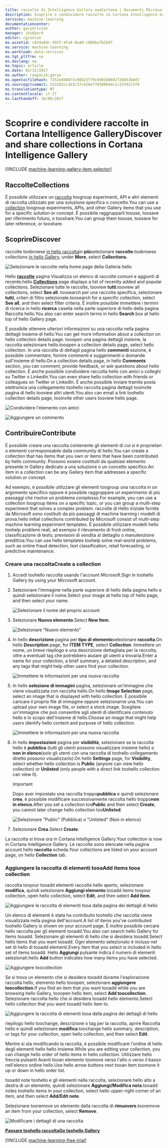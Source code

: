 ```yaml
---
title: raccolte di Intelligence Gallery aaaCortana | Documenti Microsoft
description: Scoprire e condividere raccolte in Cortana Intelligence Gallery.
services: machine-learning
documentationcenter: 
author: garyericson
manager: jhubbard
editor: cgronlun
ms.assetid: c834a0dc-492f-4fa4-8a48-c86bba7b2b97
ms.service: machine-learning
ms.workload: data-services
ms.tgt_pltfrm: na
ms.devlang: na
ms.topic: article
ms.date: 03/31/2017
ms.author: roopalik;garye
ms.openlocfilehash: 7252edd8973c90b25f79cb903b00d2f26853bdd7
ms.sourcegitcommit: 523283cc1b3c37c428e77850964dc1c33742c5f0
ms.translationtype: MT
ms.contentlocale: it-IT
ms.lasthandoff: 10/06/2017
---
```

# <a name="discover-and-share-collections-in-cortana-intelligence-gallery"></a><span data-ttu-id="117d0-103">Scoprire e condividere raccolte in Cortana Intelligence Gallery</span><span class="sxs-lookup"><span data-stu-id="117d0-103">Discover and share collections in Cortana Intelligence Gallery</span></span>
[!INCLUDE [machine-learning-gallery-item-selector](../../includes/machine-learning-gallery-item-selector.md)]

## <a name="collections"></a><span data-ttu-id="117d0-104">Raccolte</span><span class="sxs-lookup"><span data-stu-id="117d0-104">Collections</span></span>
<span data-ttu-id="117d0-105">È possibile utilizzare un [raccolta](https://gallery.cortanaintelligence.com/collections) toogroup esperimenti, API e altri elementi di raccolta utilizzato per una soluzione specifica o concetto.</span><span class="sxs-lookup"><span data-stu-id="117d0-105">You can use a [collection](https://gallery.cortanaintelligence.com/collections) toogroup experiments, APIs, and other Gallery items that you use for a specific solution or concept.</span></span> <span data-ttu-id="117d0-106">È possibile raggrupparli toouse, toosave per riferimento futuro, o tooshare.</span><span class="sxs-lookup"><span data-stu-id="117d0-106">You can group them toouse, toosave for later reference, or tooshare.</span></span>

## <a name="discover"></a><span data-ttu-id="117d0-107">Scoprire</span><span class="sxs-lookup"><span data-stu-id="117d0-107">Discover</span></span>
<span data-ttu-id="117d0-108">raccolte toobrowse [in hello raccolta](http://gallery.cortanaintelligence.com)in **più**selezionare **raccolte**.</span><span class="sxs-lookup"><span data-stu-id="117d0-108">toobrowse collections [in hello Gallery](http://gallery.cortanaintelligence.com), under **More**, select **Collections**.</span></span>

![Selezionare le raccolte nella home page della Galleria hello](media/machine-learning-gallery-collections/select-collections-in-gallery.png)

<span data-ttu-id="117d0-110">Hello  **[raccolte](https://gallery.cortanaintelligence.com/collections)**  pagina Visualizza un elenco di raccolte comuni e aggiunti di recente.</span><span class="sxs-lookup"><span data-stu-id="117d0-110">hello **[Collections](https://gallery.cortanaintelligence.com/collections)** page displays a list of recently added and popular collections.</span></span> <span data-ttu-id="117d0-111">Selezionare tutte le raccolte, tooview **tutti**.</span><span class="sxs-lookup"><span data-stu-id="117d0-111">tooview all collections, select **See all**.</span></span> <span data-ttu-id="117d0-112">toosearch per una raccolta specifica, selezionare **tutti**, criteri di filtro selezionate.</span><span class="sxs-lookup"><span data-stu-id="117d0-112">toosearch for a specific collection, select **See all**, and then select filter criteria.</span></span> <span data-ttu-id="117d0-113">È inoltre possibile immettere i termini di ricerca in hello **ricerca** casella nella parte superiore di hello della pagina Raccolta hello.</span><span class="sxs-lookup"><span data-stu-id="117d0-113">You also can enter search terms in hello **Search** box at hello top of hello Gallery page.</span></span>

<span data-ttu-id="117d0-114">È possibile ottenere ulteriori informazioni su una raccolta nella pagina dettagli insieme di hello.</span><span class="sxs-lookup"><span data-stu-id="117d0-114">You can get more information about a collection on hello collection details page.</span></span> <span data-ttu-id="117d0-115">tooopen una pagina dettagli insieme, la raccolta selezionare hello.</span><span class="sxs-lookup"><span data-stu-id="117d0-115">tooopen a collection details page, select hello collection.</span></span> <span data-ttu-id="117d0-116">In una raccolta di dettagli pagina hello **commenti** sezione, è possibile commentare, fornire commenti e suggerimenti o domande sull'insieme di hello.</span><span class="sxs-lookup"><span data-stu-id="117d0-116">On a collection details page, in hello **Comments** section, you can comment, provide feedback, or ask questions about hello collection.</span></span> <span data-ttu-id="117d0-117">È anche possibile condividere raccolta hello con amici o colleghi su Twitter o LinkedIn.</span><span class="sxs-lookup"><span data-stu-id="117d0-117">You can even share hello collection with friends or colleagues on Twitter or LinkedIn.</span></span> <span data-ttu-id="117d0-118">È anche possibile inviare tramite posta elettronica una collegamento toohello raccolta pagina dettagli tooinvite pagina di hello tooview altri utenti.</span><span class="sxs-lookup"><span data-stu-id="117d0-118">You also can email a link toohello collection details page, tooinvite other users tooview hello page.</span></span>

![Condividere l'elemento con amici](media/machine-learning-gallery-how-to-use-contribute-publish/share-links.png)

![Aggiungere un commento](media/machine-learning-gallery-how-to-use-contribute-publish/comments.png)

## <a name="contribute"></a><span data-ttu-id="117d0-121">Contribuire</span><span class="sxs-lookup"><span data-stu-id="117d0-121">Contribute</span></span>
<span data-ttu-id="117d0-122">È possibile creare una raccolta contenente gli elementi di cui si è proprietari o elementi corresponsabile dalla community di hello.</span><span class="sxs-lookup"><span data-stu-id="117d0-122">You can create a collection that has items that you own or items that have been contributed by hello community.</span></span> <span data-ttu-id="117d0-123">Possono essere costituiti da qualsiasi elemento presente in Gallery dedicato a una soluzione o un concetto specifico.</span><span class="sxs-lookup"><span data-stu-id="117d0-123">An item in a collection can be any Gallery item that addresses a specific solution or concept.</span></span>

<span data-ttu-id="117d0-124">Ad esempio, è possibile utilizzare gli elementi toogroup una raccolta in un argomento specifico oppure è possibile raggruppare un esperimento di più passaggi che risolve un problema complesso.</span><span class="sxs-lookup"><span data-stu-id="117d0-124">For example, you can use a collection toogroup items on a specific topic, or you can group a multi-step experiment that solves a complex problem.</span></span> <span data-ttu-id="117d0-125">raccolte di Hello iniziale fornite da Microsoft sono costituiti da più passaggi di machine learning i modelli di prova.</span><span class="sxs-lookup"><span data-stu-id="117d0-125">hello initial collections contributed by Microsoft consist of multi-step machine learning experiment templates.</span></span> <span data-ttu-id="117d0-126">È possibile utilizzare modelli hello toohelp problemi reali, ad esempio il rilevamento di frodi online, classificazione di testo, previsioni di vendita al dettaglio o manutenzione predittiva.</span><span class="sxs-lookup"><span data-stu-id="117d0-126">You can use hello templates toohelp solve real-world problems, such as online fraud detection, text classification, retail forecasting, or predictive maintenance.</span></span>

### <a name="create-a-collection"></a><span data-ttu-id="117d0-127">Creare una raccolta</span><span class="sxs-lookup"><span data-stu-id="117d0-127">Create a collection</span></span>

1. <span data-ttu-id="117d0-128">Accedi toohello raccolta usando l'account Microsoft.</span><span class="sxs-lookup"><span data-stu-id="117d0-128">Sign in toohello Gallery by using your Microsoft account.</span></span>

2.  <span data-ttu-id="117d0-129">Selezionare l'immagine nella parte superiore di hello della pagina hello e quindi selezionare il nome.</span><span class="sxs-lookup"><span data-stu-id="117d0-129">Select your image at hello top of hello page, and then select your name.</span></span>
  
    ![Selezionare il nome del proprio account](media/machine-learning-gallery-collections/click-account-name.png)

3. <span data-ttu-id="117d0-131">Selezionare **Nuovo elemento**.</span><span class="sxs-lookup"><span data-stu-id="117d0-131">Select **New Item**.</span></span>
   
    ![Selezionare "Nuovo elemento"](media/machine-learning-gallery-collections/click-new-item.png)
4. <span data-ttu-id="117d0-133">In hello **descrizione** pagina per **tipo di elemento**selezionare **raccolta**.</span><span class="sxs-lookup"><span data-stu-id="117d0-133">On hello **Description** page, for **ITEM TYPE**, select **Collection**.</span></span> <span data-ttu-id="117d0-134">Immettere un nome, un breve riepilogo e una descrizione dettagliata per la raccolta, oltre a eventuali tag che potrebbero aiutare gli utenti a trovarla.</span><span class="sxs-lookup"><span data-stu-id="117d0-134">Enter a name for your collection, a brief summary, a detailed description, and any tags that might help other users find your collection.</span></span>
   
    ![Immettere le informazioni per una nuova raccolta](media/machine-learning-gallery-collections/create-collection-page-1.png)
5. <span data-ttu-id="117d0-136">In hello **selezione di immagini** pagina, selezionare un'immagine che viene visualizzata con raccolta hello.</span><span class="sxs-lookup"><span data-stu-id="117d0-136">On hello **Image Selection** page, select an image that is displayed with hello collection.</span></span> <span data-ttu-id="117d0-137">È possibile caricare il proprio file di immagine oppure selezionarne una.</span><span class="sxs-lookup"><span data-stu-id="117d0-137">You can upload your own image file, or select a stock image.</span></span> <span data-ttu-id="117d0-138">Scegliere un'immagine che può consentire agli utenti di identificare contenuto hello e lo scopo dell'insieme di hello.</span><span class="sxs-lookup"><span data-stu-id="117d0-138">Choose an image that might help users identify hello content and purpose of hello collection.</span></span>
   
    ![Immettere le informazioni per una nuova raccolta](media/machine-learning-gallery-collections/create-collection-page-2.png)
6. <span data-ttu-id="117d0-140">In hello **impostazioni** pagina per **visibilità**, selezionare se la raccolta hello è **pubblica** (tutti gli utenti possono visualizzare insieme hello) o **non in elenco**(solo gli utenti con una raccolta di toohello collegamento diretto possono visualizzarlo).</span><span class="sxs-lookup"><span data-stu-id="117d0-140">On hello **Settings** page, for **Visibility**, select whether hello collection is **Public** (anyone can view hello collection) or **Unlisted** (only people with a direct link toohello collection can view it).</span></span>
   
   > [!IMPORTANT]
   > <span data-ttu-id="117d0-141">Dopo aver impostato una raccolta troppo**pubblica** e quindi selezionare **crea**, è possibile modificare successivamente raccolta hello troppo**non in elenco**.</span><span class="sxs-lookup"><span data-stu-id="117d0-141">After you set a collection too**Public** and then select **Create**, you cannot later change hello collection too**Unlisted**.</span></span>
   > 
   > 
   
    ![Selezionare "Public" (Pubblica) o "Unlisted" (Non in elenco)](media/machine-learning-gallery-collections/create-collection-page-3.png)
7. <span data-ttu-id="117d0-143">Selezionare **Crea**.</span><span class="sxs-lookup"><span data-stu-id="117d0-143">Select **Create**.</span></span>

<span data-ttu-id="117d0-144">La raccolta si trova ora in Cortana Intelligence Gallery.</span><span class="sxs-lookup"><span data-stu-id="117d0-144">Your collection is now in Cortana Intelligence Gallery.</span></span> <span data-ttu-id="117d0-145">Le raccolte sono elencate nella pagina account hello **raccolta** scheda.</span><span class="sxs-lookup"><span data-stu-id="117d0-145">Your collections are listed on your account page, on hello **Collection** tab.</span></span>

### <a name="add-items-tooa-collection"></a><span data-ttu-id="117d0-146">Aggiungere la raccolta di elementi tooa</span><span class="sxs-lookup"><span data-stu-id="117d0-146">Add items tooa collection</span></span>
<span data-ttu-id="117d0-147">raccolta tooyour tooadd elementi raccolta hello aperto, selezionare **modifica**, quindi selezionare **Aggiungi elemento**.</span><span class="sxs-lookup"><span data-stu-id="117d0-147">tooadd items tooyour collection, open hello collection, select **Edit**, and then select **Add Item**.</span></span>

![Aggiungere la raccolta di elementi tooa dalla pagina dei dettagli di hello](media/machine-learning-gallery-collections/add-to-collection-from-details-page.png)

<span data-ttu-id="117d0-149">Un elenco di elementi è stata ha contribuito toohello che raccolta viene visualizzata nella pagina dell'account.</span><span class="sxs-lookup"><span data-stu-id="117d0-149">A list of items you've contributed toohello Gallery is shown on your account page.</span></span> <span data-ttu-id="117d0-150">È inoltre possibile cercare hello raccolta per gli elementi tooadd.</span><span class="sxs-lookup"><span data-stu-id="117d0-150">You also can search hello Gallery for items tooadd.</span></span> <span data-ttu-id="117d0-151">Selezionare gli elementi di hello che si desidera tooadd.</span><span class="sxs-lookup"><span data-stu-id="117d0-151">Select hello items that you want tooadd.</span></span> <span data-ttu-id="117d0-152">Ogni elemento selezionato è incluso nel set di hello di tooadd elementi.</span><span class="sxs-lookup"><span data-stu-id="117d0-152">Every item that you select is included in hello set of items tooadd.</span></span> <span data-ttu-id="117d0-153">Hello **Aggiungi** pulsante indica il numero di elementi selezionati.</span><span class="sxs-lookup"><span data-stu-id="117d0-153">hello **Add** button indicates how many items you have selected.</span></span>

![Aggiungere toocollection](media/machine-learning-gallery-collections/add-to-collection.png)

<span data-ttu-id="117d0-155">Se si trova un elemento che si desidera tooadd durante l'esplorazione raccolta hello, elemento hello tooopen, selezionare **aggiungere toocollection**.</span><span class="sxs-lookup"><span data-stu-id="117d0-155">If you find an item that you want tooadd while you are browsing hello Gallery, tooopen hello item, select **Add toocollection**.</span></span> <span data-ttu-id="117d0-156">Selezionare raccolta hello che si desidera tooadd hello elemento.</span><span class="sxs-lookup"><span data-stu-id="117d0-156">Select hello collection that you want tooadd hello item to.</span></span>

![Aggiungere la raccolta di elementi tooa dalla pagina dei dettagli di hello](media/machine-learning-gallery-collections/add-to-collection-from-item-details.png)

<span data-ttu-id="117d0-158">riepilogo hello toochange, descrizione o tag per la raccolta, aprire Raccolta hello e quindi selezionare **modifica**.</span><span class="sxs-lookup"><span data-stu-id="117d0-158">toochange hello summary, description, or tags for your collection, open hello collection, and then select **Edit**.</span></span> 

<span data-ttu-id="117d0-159">Mentre si sta modificando la raccolta, è possibile modificare l'ordine di hello degli elementi hello hello insieme.</span><span class="sxs-lookup"><span data-stu-id="117d0-159">While you are editing your collection, you can change hello order of hello items in hello collection.</span></span> <span data-ttu-id="117d0-160">Utilizzare hello freccia pulsanti Avanti tooan elemento toomove verso l'alto o verso il basso nell'elenco ordine hello.</span><span class="sxs-lookup"><span data-stu-id="117d0-160">Use hello arrow buttons next tooan item toomove it up or down in hello order list.</span></span> 

<span data-ttu-id="117d0-161">tooadd note toohello e gli elementi nella raccolta, selezionare hello alto a destra di un elemento, quindi selezionare **Aggiungi/Modifica nota**.</span><span class="sxs-lookup"><span data-stu-id="117d0-161">tooadd notes toohello items in your collection, select hello upper-right corner of an item, and then select **Add/Edit note**.</span></span> 

<span data-ttu-id="117d0-162">Selezionare tooremove un elemento dalla raccolta di **rimuovere**.</span><span class="sxs-lookup"><span data-stu-id="117d0-162">tooremove an item from your collection, select **Remove**.</span></span>

![Modificare i dettagli di una raccolta](media/machine-learning-gallery-collections/change-collection-details.png)

<span data-ttu-id="117d0-164">**[Passare toohello raccolta](http://gallery.cortanaintelligence.com)**</span><span class="sxs-lookup"><span data-stu-id="117d0-164">**[Go toohello Gallery](http://gallery.cortanaintelligence.com)**</span></span>

[!INCLUDE [machine-learning-free-trial](../../includes/machine-learning-free-trial.md)]
